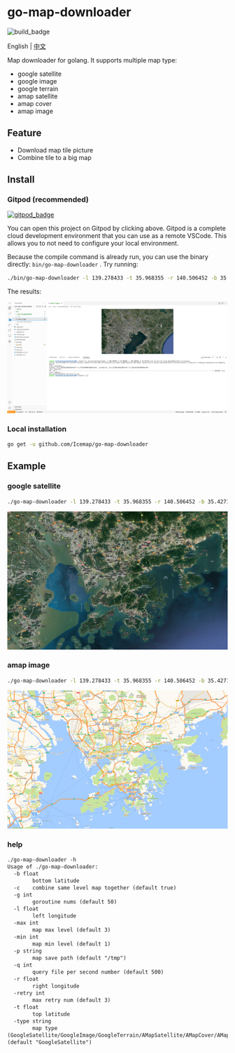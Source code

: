 # go-map-downloader

![build_badge](https://github.com/Icemap/go-map-downloader/workflows/Go/badge.svg)

English | [中文](README_ch.md)

Map downloader for golang. It supports multiple map type:

- google satellite
- google image
- google terrain
- amap satellite
- amap cover
- amap image

## Feature

- Download map tile picture
- Combine tile to a big map

## Install

### Gitpod (recommended)

[![gitpod_badge](https://gitpod.io/button/open-in-gitpod.svg)](https://gitpod.io/#https://gitpod.io/#https://github.com/Icemap/go-map-downloader)

You can open this project on Gitpod by clicking above. Gitpod is a complete cloud development environment that you can use as a remote VSCode. This allows you to not need to configure your local environment.

Because the compile command is already run, you can use the binary directly: `bin/go-map-downloader` . Try running:

```bash
./bin/go-map-downloader -l 139.278433 -t 35.968355 -r 140.506452 -b 35.427143 -min 11 -max 11 -type GoogleSatellite -p bin/save
```

The results:

![gitpod_result](./pic/gitpod.png)

### Local installation

```bash
go get -u github.com/Icemap/go-map-downloader
```

## Example

### google satellite

```bash
./go-map-downloader -l 139.278433 -t 35.968355 -r 140.506452 -b 35.427143 -min 11 -max 11 -type GoogleSatellite
```

![google satellite](pic/google_satellite_level_11.jpg)

### amap image

```bash
./go-map-downloader -l 139.278433 -t 35.968355 -r 140.506452 -b 35.427143 -min 11 -max 11 -type AMapImage
```

![amap_image](pic/amap_image_level_11.jpg)

### help

```
./go-map-downloader -h
Usage of ./go-map-downloader:
  -b float
        bottom latitude
  -c    combine same level map together (default true)
  -g int
        goroutine nums (default 50)
  -l float
        left longitude
  -max int
        map max level (default 3)
  -min int
        map min level (default 1)
  -p string
        map save path (default "/tmp")
  -q int
        query file per second number (default 500)
  -r float
        right longitude
  -retry int
        max retry num (default 3)
  -t float
        top latitude
  -type string
        map type (GoogleSatellite/GoogleImage/GoogleTerrain/AMapSatellite/AMapCover/AMapImage) (default "GoogleSatellite")
```
